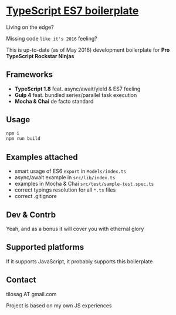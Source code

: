 [TypeScript ES7 boilerplate](https://github.com/episage/typescript-es7-boilerplate)
====================

Living on the edge?

Missing code `like it's 2016` feeling?

This is up-to-date (as of May 2016) development boilerplate for **Pro TypeScript Rockstar Ninjas**

Frameworks
---------------------

- **TypeScript 1.8** feat. async/await/yield & ES7 feeling
- **Gulp 4** feat. bundled series/parallel task execution
- **Mocha & Chai** de facto standard

Usage
---------------------

```bash
npm i
npm run build
```

Examples attached
---------------------

- smart usage of ES6 `export` in `Models/index.ts`
- async/await example in `src/lib/index.ts`
- examples in Mocha & Chai `src/test/sample-test.spec.ts`
- correct typings resolution for all `*.ts` files
- correct .gitignore

Dev & Contrb
--------------------

Yeah, and as a bonus it will cover you with ethernal glory

Supported platforms
--------------------

If it supports JavaScript, it probably supports this boilerplate

Contact
--------------------

tilosag AT gmail.com

Project is based on my own JS experiences